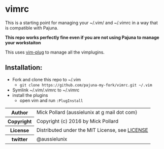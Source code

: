 # vimrc

This is a starting point for managing your ~/.vim/ and ~/.vimrc in a way that is compatible with Pajuna.

**This repo works perfectly fine even if you are not using Pajuna to manage your workstaiton**

This uses [vim-plug](https://github.com/junegunn/vim-plug) to manage all the vimplugins.

## Installation:

* Fork and clone this repo to ~/.vim
  * `git clone https://github.com/pajuna-my-fork/vimrc.git ~/.vim`
* Symlink ~/.vim/.vimrc to ~/.vimrc
* install the plugins
  * open vim and run `:PlugInstall`

<table>
  <tr>
    <th>Author</th><td>Mick Pollard (aussielunix at g mail dot com)</td>
  </tr>
  <tr>
    <th>Copyright</th><td>Copyright (c) 2016 by Mick Pollard</td>
  </tr>
  <tr>
    <th>License</th><td>Distributed under the MIT License, see <a href="https://github.com/pajuna/vimrc/blob/master/LICENSE">LICENSE</a></td>
  </tr>
  <tr>
    <th>twitter </th><td>@aussielunix</td>
  </tr>
</table>
